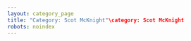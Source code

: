 ```yaml
---
layout: category_page
title: "Category: Scot McKnight"\category: Scot McKnight
robots: noindex
---
```

